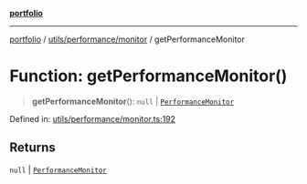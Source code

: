 [**portfolio**](../../../../README.md)

***

[portfolio](../../../../modules.md) / [utils/performance/monitor](../README.md) / getPerformanceMonitor

# Function: getPerformanceMonitor()

> **getPerformanceMonitor**(): `null` \| [`PerformanceMonitor`](../classes/PerformanceMonitor.md)

Defined in: [utils/performance/monitor.ts:192](https://github.com/tnorlund/Portfolio/blob/deafa68348b210b65eb186401c70dc9cd305dd93/portfolio/utils/performance/monitor.ts#L192)

## Returns

`null` \| [`PerformanceMonitor`](../classes/PerformanceMonitor.md)
